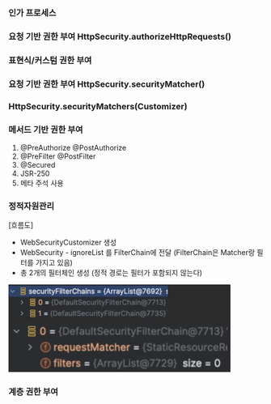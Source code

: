 ### 인가 프로세스 

### 요청 기반 권한 부여 HttpSecurity.authorizeHttpRequests()

### 표현식/커스텀 권한 부여 

### 요청 기반 권한 부여 HttpSecurity.securityMatcher()

### HttpSecurity.securityMatchers(Customizer<RequestMatcherConfigurer>)

### 메서드 기반 권한 부여
1. @PreAuthorize @PostAuthorize
2. @PreFilter @PostFilter
3. @Secured
4. JSR-250
5. 메타 주석 사용

### 정적자원관리


[흐름도]
- WebSecurityCustomizer 생성
- WebSecurity - ignoreList 를 FilterChain에 전달 (FilterChain은 Matcher랑 필터를 가지고 있음)
- 총 2개의 필터체인 생성 (정적 경로는 필터가 포함되지 않는다)

![img_2.png](img_2.png)


### 계층 권한 부여